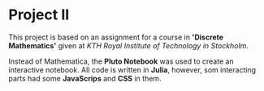 # Project II
This project is based on an assignment for a course in **'Discrete Mathematics'** 
given at *KTH Royal Institute of Technology in Stockholm*.

Instead of Mathematica, the **Pluto Notebook** was used to create 
an interactive notebook.
All code is written in **Julia**, however, som interacting parts had 
some **JavaScrips** and **CSS** in them.
